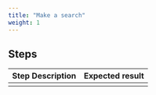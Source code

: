 ```yaml
---
title: "Make a search"
weight: 1
---
```

## Steps
| Step Description | Expected result |
| ----- | ----- |
|  |  |
